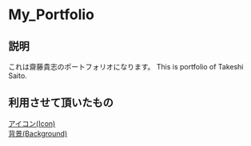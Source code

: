 # My_Portfolio
## 説明
これは齋藤貴志のポートフォリオになります。
This is portfolio of Takeshi Saito.

## 利用させて頂いたもの
[アイコン(Icon)](https://fontawesome.com/icons?d=gallery)<br>
[背景(Background)](http://backgroundlabs.com/item/canvas-background/)
